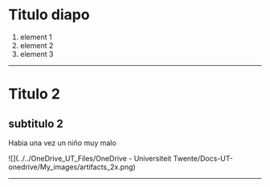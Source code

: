 # Titulo diapo

1. element 1
2. element 2
3. element 3

---

# Titulo 2
## subtitulo 2 

Habia una vez un niño muy malo

![](../../OneDrive_UT_Files/OneDrive - Universiteit Twente/Docs-UT-onedrive/My_images/artifacts_2x.png)


---








